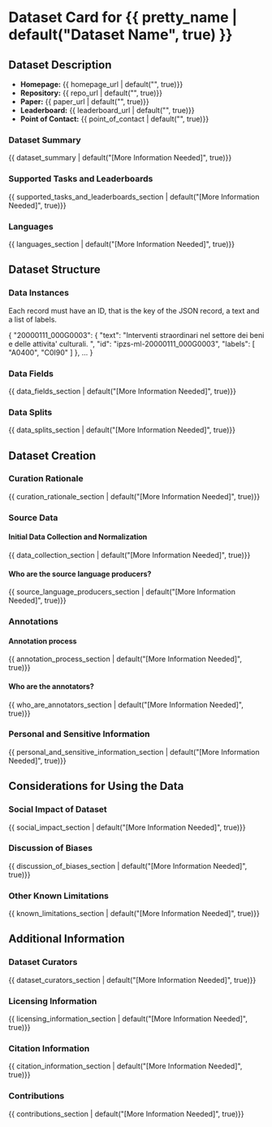 
# Dataset Card for {{ pretty_name | default("Dataset Name", true) }}

## Dataset Description

- **Homepage:** {{ homepage_url | default("", true)}}
- **Repository:** {{ repo_url | default("", true)}}
- **Paper:** {{ paper_url | default("", true)}}
- **Leaderboard:** {{ leaderboard_url | default("", true)}}
- **Point of Contact:** {{ point_of_contact | default("", true)}}

### Dataset Summary

{{ dataset_summary | default("[More Information Needed]", true)}}

### Supported Tasks and Leaderboards

{{ supported_tasks_and_leaderboards_section | default("[More Information Needed]", true)}}

### Languages

{{ languages_section | default("[More Information Needed]", true)}}

## Dataset Structure

### Data Instances

Each record must have an ID, that is the key of the JSON record, a text and a list of labels.

{
    "20000111_000G0003": {
        "text": "Interventi straordinari nel settore dei beni e delle attivita' culturali. ",
        "id": "ipzs-ml-20000111_000G0003",
        "labels": [
            "A0400",
            "C0I90"
        ]
    },
...
}


### Data Fields

{{ data_fields_section | default("[More Information Needed]", true)}}

### Data Splits

{{ data_splits_section | default("[More Information Needed]", true)}}

## Dataset Creation

### Curation Rationale

{{ curation_rationale_section | default("[More Information Needed]", true)}}

### Source Data

#### Initial Data Collection and Normalization

{{ data_collection_section | default("[More Information Needed]", true)}}

#### Who are the source language producers?

{{ source_language_producers_section | default("[More Information Needed]", true)}}

### Annotations

#### Annotation process

{{ annotation_process_section | default("[More Information Needed]", true)}}

#### Who are the annotators?

{{ who_are_annotators_section | default("[More Information Needed]", true)}}

### Personal and Sensitive Information

{{ personal_and_sensitive_information_section | default("[More Information Needed]", true)}}

## Considerations for Using the Data

### Social Impact of Dataset

{{ social_impact_section | default("[More Information Needed]", true)}}

### Discussion of Biases

{{ discussion_of_biases_section | default("[More Information Needed]", true)}}

### Other Known Limitations

{{ known_limitations_section | default("[More Information Needed]", true)}}

## Additional Information

### Dataset Curators

{{ dataset_curators_section | default("[More Information Needed]", true)}}

### Licensing Information

{{ licensing_information_section | default("[More Information Needed]", true)}}

### Citation Information

{{ citation_information_section | default("[More Information Needed]", true)}}

### Contributions

{{ contributions_section | default("[More Information Needed]", true)}}

